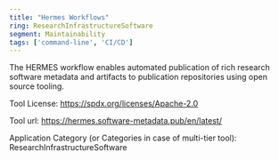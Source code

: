 ```yaml
---
title: "Hermes Workflows"
ring: ResearchInfrastructureSoftware
segment: Maintainability
tags: ['command-line', 'CI/CD']
---
```

The HERMES workflow enables automated publication of rich research software metadata and artifacts to publication repositories using open source tooling.

Tool License: https://spdx.org/licenses/Apache-2.0

Tool url: https://hermes.software-metadata.pub/en/latest/

Application Category (or Categories in case of multi-tier tool): ResearchInfrastructureSoftware
